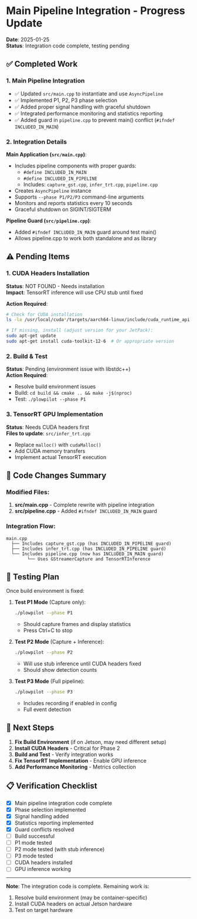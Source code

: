 # Main Pipeline Integration - Progress Update

**Date**: 2025-01-25  
**Status**: Integration code complete, testing pending

## ✅ Completed Work

### 1. Main Pipeline Integration
- ✅ Updated `src/main.cpp` to instantiate and use `AsyncPipeline`
- ✅ Implemented P1, P2, P3 phase selection
- ✅ Added proper signal handling with graceful shutdown
- ✅ Integrated performance monitoring and statistics reporting
- ✅ Added guard in `pipeline.cpp` to prevent main() conflict (`#ifndef INCLUDED_IN_MAIN`)

### 2. Integration Details

**Main Application (`src/main.cpp`)**:
- Includes pipeline components with proper guards:
  - `#define INCLUDED_IN_MAIN`
  - `#define INCLUDED_IN_PIPELINE`
  - Includes: `capture_gst.cpp`, `infer_trt.cpp`, `pipeline.cpp`
- Creates `AsyncPipeline` instance
- Supports `--phase P1/P2/P3` command-line arguments
- Monitors and reports statistics every 10 seconds
- Graceful shutdown on SIGINT/SIGTERM

**Pipeline Guard (`src/pipeline.cpp`)**:
- Added `#ifndef INCLUDED_IN_MAIN` guard around test main()
- Allows pipeline.cpp to work both standalone and as library

## ⚠️ Pending Items

### 1. CUDA Headers Installation
**Status**: NOT FOUND - Needs installation  
**Impact**: TensorRT inference will use CPU stub until fixed

**Action Required**:
```bash
# Check for CUDA installation
ls -la /usr/local/cuda*/targets/aarch64-linux/include/cuda_runtime_api.h

# If missing, install (adjust version for your JetPack):
sudo apt-get update
sudo apt-get install cuda-toolkit-12-6  # Or appropriate version
```

### 2. Build & Test
**Status**: Pending (environment issue with libstdc++)  
**Action Required**:
- Resolve build environment issues
- Build: `cd build && cmake .. && make -j$(nproc)`
- Test: `./plowpilot --phase P1`

### 3. TensorRT GPU Implementation
**Status**: Needs CUDA headers first  
**Files to update**: `src/infer_trt.cpp`
- Replace `malloc()` with `cudaMalloc()`
- Add CUDA memory transfers
- Implement actual TensorRT execution

## 📝 Code Changes Summary

### Modified Files:
1. **src/main.cpp** - Complete rewrite with pipeline integration
2. **src/pipeline.cpp** - Added `#ifndef INCLUDED_IN_MAIN` guard

### Integration Flow:
```
main.cpp
  ├── Includes capture_gst.cpp (has INCLUDED_IN_PIPELINE guard)
  ├── Includes infer_trt.cpp (has INCLUDED_IN_PIPELINE guard)
  └── Includes pipeline.cpp (now has INCLUDED_IN_MAIN guard)
        └── Uses GStreamerCapture and TensorRTInference
```

## 🧪 Testing Plan

Once build environment is fixed:

1. **Test P1 Mode** (Capture only):
   ```bash
   ./plowpilot --phase P1
   ```
   - Should capture frames and display statistics
   - Press Ctrl+C to stop

2. **Test P2 Mode** (Capture + Inference):
   ```bash
   ./plowpilot --phase P2
   ```
   - Will use stub inference until CUDA headers fixed
   - Should show detection counts

3. **Test P3 Mode** (Full pipeline):
   ```bash
   ./plowpilot --phase P3
   ```
   - Includes recording if enabled in config
   - Full event detection

## 🎯 Next Steps

1. **Fix Build Environment** (if on Jetson, may need different setup)
2. **Install CUDA Headers** - Critical for Phase 2
3. **Build and Test** - Verify integration works
4. **Fix TensorRT Implementation** - Enable GPU inference
5. **Add Performance Monitoring** - Metrics collection

## 📋 Verification Checklist

- [x] Main pipeline integration code complete
- [x] Phase selection implemented
- [x] Signal handling added
- [x] Statistics reporting implemented
- [x] Guard conflicts resolved
- [ ] Build successful
- [ ] P1 mode tested
- [ ] P2 mode tested (with stub inference)
- [ ] P3 mode tested
- [ ] CUDA headers installed
- [ ] GPU inference working

---

**Note**: The integration code is complete. Remaining work is:
1. Resolve build environment (may be container-specific)
2. Install CUDA headers on actual Jetson hardware
3. Test on target hardware
